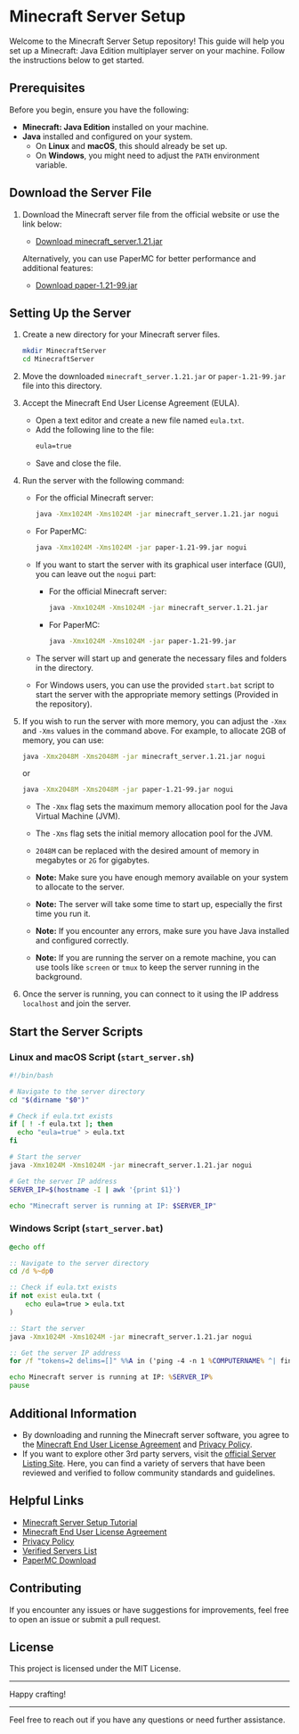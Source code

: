 # Minecraft Server Setup

Welcome to the Minecraft Server Setup repository! This guide will help you set up a Minecraft: Java Edition multiplayer server on your machine. Follow the instructions below to get started.

## Prerequisites

Before you begin, ensure you have the following:

- **Minecraft: Java Edition** installed on your machine.
- **Java** installed and configured on your system.
  - On **Linux** and **macOS**, this should already be set up.
  - On **Windows**, you might need to adjust the `PATH` environment variable.

## Download the Server File

1. Download the Minecraft server file from the official website or use the link below:
   - [Download minecraft_server.1.21.jar](https://piston-data.mojang.com/v1/objects/450698d1863ab5180c25d7c804ef0fe6369dd1ba/server.jar)
   
   Alternatively, you can use PaperMC for better performance and additional features:
   - [Download paper-1.21-99.jar](https://papermc.io/downloads)

## Setting Up the Server

1. Create a new directory for your Minecraft server files.
   ```sh
   mkdir MinecraftServer
   cd MinecraftServer
   ```

2. Move the downloaded `minecraft_server.1.21.jar` or `paper-1.21-99.jar` file into this directory.

3. Accept the Minecraft End User License Agreement (EULA).
   - Open a text editor and create a new file named `eula.txt`.
   - Add the following line to the file:
     ```txt
     eula=true
     ```
   - Save and close the file.

4. Run the server with the following command:
   - For the official Minecraft server:
     ```sh
     java -Xmx1024M -Xms1024M -jar minecraft_server.1.21.jar nogui
     ```
   - For PaperMC:
     ```sh
     java -Xmx1024M -Xms1024M -jar paper-1.21-99.jar nogui
     ```

   - If you want to start the server with its graphical user interface (GUI), you can leave out the `nogui` part:
     - For the official Minecraft server:
       ```sh
       java -Xmx1024M -Xms1024M -jar minecraft_server.1.21.jar
       ```
     - For PaperMC:
       ```sh
       java -Xmx1024M -Xms1024M -jar paper-1.21-99.jar
       ```
    - The server will start up and generate the necessary files and folders in the directory.
    - For Windows users, you can use the provided `start.bat` script to start the server with the appropriate memory settings (Provided in the repository).

5. If you wish to run the server with more memory, you can adjust the `-Xmx` and `-Xms` values in the command above. For example, to allocate 2GB of memory, you can use:
   ```sh
   java -Xmx2048M -Xms2048M -jar minecraft_server.1.21.jar nogui
   ```
   or
   ```sh
   java -Xmx2048M -Xms2048M -jar paper-1.21-99.jar nogui
   ```
    - The `-Xmx` flag sets the maximum memory allocation pool for the Java Virtual Machine (JVM).
    - The `-Xms` flag sets the initial memory allocation pool for the JVM.
    - `2048M` can be replaced with the desired amount of memory in megabytes or `2G` for gigabytes.

    - **Note:** Make sure you have enough memory available on your system to allocate to the server.
    - **Note:** The server will take some time to start up, especially the first time you run it.
    - **Note:** If you encounter any errors, make sure you have Java installed and configured correctly.
    - **Note:** If you are running the server on a remote machine, you can use tools like `screen` or `tmux` to keep the server running in the background.

6. Once the server is running, you can connect to it using the IP address `localhost` and join the server.

## Start the Server Scripts

### Linux and macOS Script (`start_server.sh`)

```sh
#!/bin/bash

# Navigate to the server directory
cd "$(dirname "$0")"

# Check if eula.txt exists
if [ ! -f eula.txt ]; then
  echo "eula=true" > eula.txt
fi

# Start the server
java -Xmx1024M -Xms1024M -jar minecraft_server.1.21.jar nogui

# Get the server IP address
SERVER_IP=$(hostname -I | awk '{print $1}')

echo "Minecraft server is running at IP: $SERVER_IP"
```

### Windows Script (`start_server.bat`)

```bat
@echo off

:: Navigate to the server directory
cd /d %~dp0

:: Check if eula.txt exists
if not exist eula.txt (
    echo eula=true > eula.txt
)

:: Start the server
java -Xmx1024M -Xms1024M -jar minecraft_server.1.21.jar nogui

:: Get the server IP address
for /f "tokens=2 delims=[]" %%A in ('ping -4 -n 1 %COMPUTERNAME% ^| findstr /r /c:"\[[0-9][0-9]*\.[0-9][0-9]*\.[0-9][0-9]*\.[0-9][0-9]*\]"') do set SERVER_IP=%%A

echo Minecraft server is running at IP: %SERVER_IP%
pause
```

## Additional Information

- By downloading and running the Minecraft server software, you agree to the [Minecraft End User License Agreement](https://account.mojang.com/documents/minecraft_eula) and [Privacy Policy](https://go.microsoft.com/fwlink/?LinkId=521839).
- If you want to explore other 3rd party servers, visit the [official Server Listing Site](http://aka.ms/verifiedservers). Here, you can find a variety of servers that have been reviewed and verified to follow community standards and guidelines.

## Helpful Links

- [Minecraft Server Setup Tutorial](https://minecraft.wiki/w/Tutorials/Setting_up_a_server)
- [Minecraft End User License Agreement](https://account.mojang.com/documents/minecraft_eula)
- [Privacy Policy](https://go.microsoft.com/fwlink/?LinkId=521839)
- [Verified Servers List](http://aka.ms/verifiedservers)
- [PaperMC Download](https://papermc.io/downloads)

## Contributing

If you encounter any issues or have suggestions for improvements, feel free to open an issue or submit a pull request.

## License

This project is licensed under the MIT License.

---

Happy crafting!

---

Feel free to reach out if you have any questions or need further assistance.